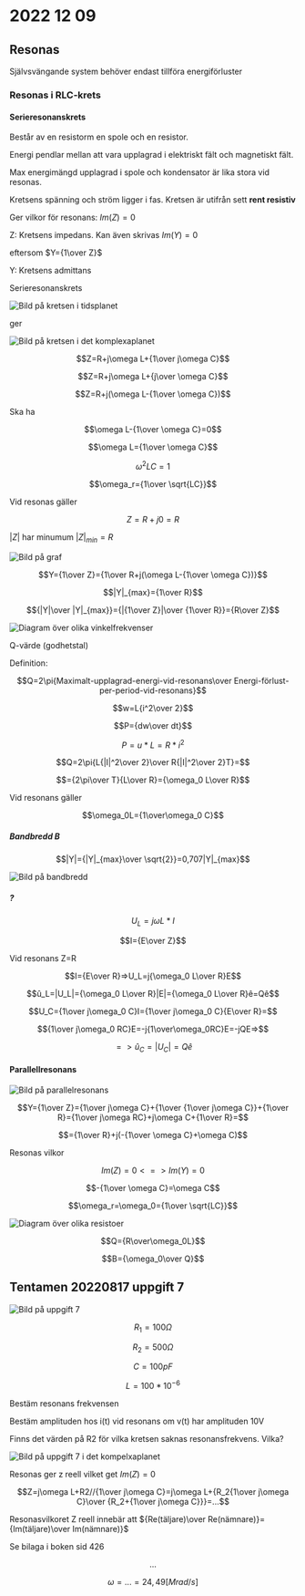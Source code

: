 # 2022 12 09

## Resonas

Självsvängande system behöver endast tillföra energiförluster

### Resonas i RLC-krets

#### Serieresonanskrets

Består av en resistorm en spole och en resistor.

Energi pendlar mellan att vara upplagrad i elektriskt fält och magnetiskt fält.

Max energimängd upplagrad i spole och kondensator är lika stora vid resonas.

Kretsens spänning och ström ligger i fas. Kretsen är utifrån sett **rent resistiv**

Ger vilkor för resonans: $Im(Z)=0$

Z: Kretsens impedans. Kan även skrivas $Im(Y)=0$

eftersom $Y={1\over Z}$

Y: Kretsens admittans

Serieresonanskrets

![Bild på kretsen i tidsplanet](https://lh3.googleusercontent.com/rq7XzboNKR85sQB1XZcpS3sel8bMKvdEgWLMISou2WNtskamebTpF5mxmybKcE-Ij5pXaooVIn_DT2o-ZZ3D1ZTrswC44LQuNnuZTSg5jJRyK0RWyE-40Z4uwWoK12YBBJe0cNKt6Lw=w2400)

ger

![Bild på kretsen i det komplexaplanet](https://lh3.googleusercontent.com/62mhwtaHH1GmzBFCYEJhq0FhLE6PJ9dBXcCgv0144gwqTVMGr1CNImIzIVSkdCy0zzYZuMhnLekdZu2wKdUpV5jK5MduSeJjwU1eBFuhMaMY0M5GzfG-npO-n8bLMyJlHIomdyxqkj8=w2400)

$$Z=R+j\omega L+{1\over j\omega C}$$

$$Z=R+j\omega L+{j\over \omega C}$$

$$Z=R+j(\omega L-{1\over \omega C})$$

Ska ha

$$\omega L-{1\over \omega C}=0$$

$$\omega L={1\over \omega C}$$

$$\omega^2LC=1$$

$$\omega_r={1\over \sqrt{LC}}$$

Vid resonas gäller

$$Z=R+j0=R$$

$|Z|$ har minumum $|Z|_{min}=R$

![Bild på graf](https://lh3.googleusercontent.com/n-pimTJfW5uS4Xku2jtnBdbqZg205T3s5kkFVdKBhKhrVnDOEJTnoONyriJ9vbSyesgkgwvDtyDx-lWz-I_XaYtwVxOIYyQ8wT1Ug7ob9zOjsX_NutsEDWc9lB_dksfiUbtZ5pLT_t8=w2400)

$$Y={1\over Z}={1\over R+j(\omega L-{1\over \omega C})}$$

$$|Y|_{max}={1\over R}$$

$${|Y|\over |Y|_{max}}={|{1\over Z}|\over {1\over R}}={R\over Z}$$

![Diagram över olika vinkelfrekvenser](https://lh3.googleusercontent.com/hfkouZORvPv9XRSRhdjDX8Fg7uS67FO-fj5oq2eIf5Od4ex3vTH23g0-AhwVIIKyCLxxmTQjln427kmLYmiUZ6lV5zG0qOsCQot-ogyqYhfkdj3JMJyG6kTY_LjcwzQeew5LIQsKYc8=w2400)

Q-värde (godhetstal)

Definition:

$$Q=2\pi{Maximalt-upplagrad-energi-vid-resonans\over Energi-förlust-per-period-vid-resonans}$$

$$w=L{i^2\over 2}$$

$$P={dw\over dt}$$

$$P=u*L=R*i^2$$

$$Q=2\pi{L{|I|^2\over 2}\over R{|I|^2\over 2}T}=$$

$$={2\pi\over T}{L\over R}={\omega_0 L\over R}$$

Vid resonans gäller

$$\omega_0L={1\over\omega_0 C}$$

##### Bandbredd B

$$|Y|={|Y|_{max}\over \sqrt{2}}=0,707|Y|_{max}$$

![Bild på bandbredd]()

##### ?

$$U_L=j\omega L*I$$

$$I={E\over Z}$$

Vid resonans Z=R

$$I={E\over R}=>U_L=j{\omega_0 L\over R}E$$

$$û_L=|U_L|={\omega_0 L\over R}|E|={\omega_0 L\over R}ê=Qê$$

$$U_C={1\over j\omega_0 C}I={1\over j\omega_0 C}{E\over R}=$$

$${1\over j\omega_0 RC}E=-j{1\over\omega_0RC}E=-jQE=>$$

$$=>û_C=|U_C|=Qê$$

#### Parallellresonans

![Bild på parallelresonans]()

$$Y={1\over Z}={1\over j\omega C}+{1\over {1\over j\omega C}}+{1\over R}={1\over j\omega RC}+j\omega C+{1\over R}=$$

$$={1\over R}+j(-{1\over \omega C}+\omega C)$$

Resonas vilkor

$$Im(Z)=0 <=>Im(Y)=0$$

$$-{1\over \omega C}=\omega C$$

$$\omega_r=\omega_0={1\over \sqrt{LC}}$$

![Diagram över olika resistoer]()

$$Q={R\over\omega_0L}$$

$$B={\omega_0\over Q}$$

## Tentamen 20220817 uppgift 7

![Bild på uppgift 7](Skärmbild%202022-12-09%20113316.png)

$$R_1=100\Omega$$

$$R_2=500\Omega$$

$$C=100pF$$

$$L=100*10^{-6}$$

Bestäm resonans frekvensen

Bestäm amplituden hos i(t) vid resonans om v(t) har amplituden 10V

Finns det värden på R2 för vilka kretsen saknas resonansfrekvens. Vilka?

![Bild på uppgift 7 i det kompelxaplanet]()

Resonas ger z reell vilket get $Im(Z)=0$

$$Z=j\omega L+R2//{1\over j\omega C}=j\omega L+{R_2{1\over j\omega C}\over {R_2+{1\over j\omega C}}}=...$$

Resonasvilkoret Z reell innebär att ${Re(täljare)\over Re(nämnare)}={Im(täljare)\over Im(nämnare)}$

Se bilaga i boken sid 426

$$...$$

$$\omega=...=24,49[Mrad/s]$$
